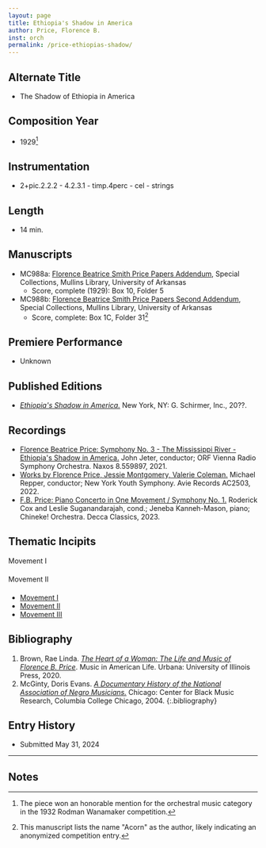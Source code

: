 ```yaml
---
layout: page
title: Ethiopia's Shadow in America
author: Price, Florence B.
inst: orch
permalink: /price-ethiopias-shadow/
---
```


## Alternate Title
- The Shadow of Ethiopia in America

## Composition Year
- 1929[^fn1]

## Instrumentation
- 2+pic.2.2.2 - 4.2.3.1 - timp.4perc - cel - strings

## Length
- 14 min.

## Manuscripts
- MC988a: <a href="https://uark.as.atlas-sys.com/repositories/2/resources/1522" target="_blank">Florence Beatrice Smith Price Papers Addendum</a>, Special Collections, Mullins Library, University of Arkansas
    * Score, complete (1929): Box 10, Folder 5
- MC988b: <a href="https://uark.as.atlas-sys.com/repositories/2/resources/696/" target="_blank">Florence Beatrice Smith Price Papers Second Addendum</a>, Special Collections, Mullins Library, University of Arkansas
    * Score, complete: Box 1C, Folder 31[^fn2]

## Premiere Performance
- Unknown

## Published Editions
- <a href="https://www.wisemusicclassical.com/work/58912/Ethiopias-Shadow-in-America/" target="_blank">*Ethiopia's Shadow in America.*</a> New York, NY: G. Schirmer, Inc., 20??.

## Recordings
- <a href="https://www.naxos.com/CatalogueDetail/?id=8.559897" target="_blank">Florence Beatrice Price: Symphony No. 3 - The Mississippi River - Ethiopia's Shadow in America.</a> John Jeter, conductor; ORF Vienna Radio Symphony Orchestra. Naxos 8.559897, 2021.
- <a href="https://www.avie-records.com/releases/works-by-florence-price-valerie-coleman-jessie-montgomery/" target="_blank">Works by Florence Price, Jessie Montgomery, Valerie Coleman.</a> Michael Repper, conductor; New York Youth Symphony. Avie Records AC2503, 2022.
- <a href="https://shop.decca.com/products/florence-price-cd" target="_blank">F.B. Price: Piano Concerto in One Movement / Symphony No. 1.</a> Roderick Cox and Leslie Suganandarajah, cond.; Jeneba Kanneh-Mason, piano; Chineke! Orchestra. Decca Classics, 2023.

## Thematic Incipits
<div id="notation">
    <div class="mei-content" data-mei-ur="/assets/mei/price_ethiopias_shadow_mvt1.mei" style="margin-bottom: 20px"; "overload-x: auto">Movement I</div>
    <div class="mei-content" data-mei-ur="/assets/mei/price_ethiopias_shadow_mvt1.mei" style="margin-bottom: 20px"; "overload-x: auto">Movement II</div>
</div>

- [Movement I](/price-ethiopias-shadow/mvt1)
- [Movement II](/price-ethiopias-shadow/mvt2)
- [Movement III](/price-ethiopias-shadow/mvt3)

## Bibliography
1. Brown, Rae Linda. <a href="https://www.worldcat.org/title/1122800180" target="_blank">*The Heart of a Woman: The Life and Music of Florence B. Price*</a>. Music in American Life. Urbana: University of Illinois Press, 2020.
2. McGinty, Doris Evans. <a href="https://www.worldcat.org/title/54778506" target="_blank">*A Documentary History of the National Association of Negro Musicians.*</a> Chicago: Center for Black Music Research, Columbia College Chicago, 2004.
{:.bibliography}

## Entry History
- Submitted May 31, 2024

---
## Notes
[^fn1]: The piece won an honorable mention for the orchestral music category in the 1932 Rodman Wanamaker competition.
[^fn2]: This manuscript lists the name "Acorn" as the author, likely indicating an anonymized competition entry.
